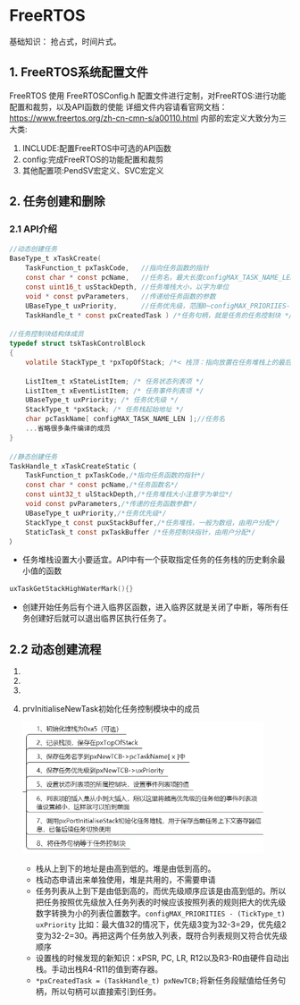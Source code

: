 # FreeRTOS
基础知识：
抢占式，时间片式。
## 1. FreeRTOS系统配置文件
FreeRTOS 使用 FreeRTOSConfig.h 配置文件进行定制，对FreeRTOS:进行功能配置和裁剪，以及API函数的使能
详细文件内容请看官网文档：https://www.freertos.org/zh-cn-cmn-s/a00110.html
内部的宏定义大致分为三大类:
1. INCLUDE:配置FreeRTOS中可选的API函数
2. config:完成FreeRTOS的功能配置和裁剪
3. 其他配置项:PendSV宏定义、SVC宏定义
## 2. 任务创建和删除
### 2.1 API介绍
```c
//动态创建任务
BaseType_t xTaskCreate(	             
    TaskFunction_t pxTaskCode,   //指向任务函数的指针
	const char * const pcName,   //任务名，最大长度configMAX_TASK_NAME_LEN
	const uint16_t usStackDepth, //任务堆栈大小，以字为单位
	void * const pvParameters,   //传递给任务函数的参数
	UBaseType_t uxPriority,      //任务优先级，范围0~configMAX_PRIORIIES-1
	TaskHandle_t * const pxCreatedTask ) /*任务句柄，就是任务的任务控制块 */

//任务控制块结构体成员
typedef struct tskTaskControlBlock
{
	volatile StackType_t *pxTopOfStack;	/*< 栈顶：指向放置在任务堆栈上的最后一项的位置。 这必须是 TCB 结构的第一个成员 */

	ListItem_t xStateListItem; /* 任务状态列表项 */
	ListItem_t xEventListItem; /* 任务事件列表项 */
	UBaseType_t uxPriority; /* 任务优先级 */
	StackType_t *pxStack; /* 任务栈起始地址 */
	char pcTaskName[ configMAX_TASK_NAME_LEN ];//任务名
    ...省略很多条件编译的成员
}

//静态创建任务
TaskHandle_t xTaskCreateStatic（
    TaskFunction_t pxTaskCode,/*指向任务函数的指针*/
    const char * const pcName,/*任务函数名*/
    const uint32_t ulStackDepth,/*任务堆栈大小注意字为单位*/
    void const pvParameters,/*传递的任务函数参数*/
    UBaseType_t uxPriority,/*任务优先级*/
    StackType_t const puxStackBuffer,/*任务堆栈，一般为数组，由用户分配*/
    StaticTask_t const pxTaskBuffer /*任务控制块指针，由用户分配*/
）
```
* 任务堆栈设置大小要适宜。API中有一个获取指定任务的任务栈的历史剩余最小值的函数
```c
uxTaskGetStackHighWaterMark(){}
```
* 创建开始任务后有个进入临界区函数，进入临界区就是关闭了中断，等所有任务创建好后就可以退出临界区执行任务了。
## 2.2 动态创建流程
1. 
2. 
3. 
4. prvInitialiseNewTask初始化任务控制模块中的成员

    ![prvInitialiseNewTask](初始化任务控制模块中的成员.png)
    * 栈从上到下的地址是由高到低的。堆是由低到高的。
    * 栈动态申请出来单独使用，堆是共用的，不需要申请
    * 任务列表从上到下是由低到高的，而优先级顺序应该是由高到低的。所以把任务按照优先级放入任务列表的时候应该按照列表的规则把大的优先级数字转换为小的列表位置数字。`configMAX_PRIORITIES - (TickType_t) uxPriority` 比如：最大值32的情况下，优先级3变为32-3=29，优先级2变为32-2=30。再把这两个任务放入列表，既符合列表规则又符合优先级顺序
    * 设置栈的时候发现的新知识：xPSR, PC, LR, R12以及R3-R0由硬件自动出栈。手动出栈R4-R11的值到寄存器。
    * `*pxCreatedTask = (TaskHandle_t) pxNewTCB;`将新任务段赋值给任务句柄，所以句柄可以直接索引到任务。